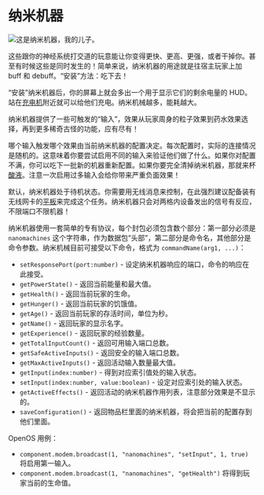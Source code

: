 # 纳米机器

![这是纳米机器，我的儿子。](oredict:oc:nanomachines)

这些跟你的神经系统打交道的玩意能让你变得更快、更高、更强，或者干掉你。甚至有时候这些是同时发生的！简单来说，纳米机器的用途就是往宿主玩家上加 buff 和 debuff。“安装”方法：吃下去！

“安装”纳米机器后，你的屏幕上就会多出一个用于显示它们的剩余电量的 HUD。站在[充电机](../block/charger.md)附近就可以给他们充电。纳米机械越多，能耗越大。

纳米机器提供了一些可触发的“输入”，效果从玩家周身的粒子效果到药水效果选择，再到更多稀奇古怪的功能，应有尽有！

哪个输入触发哪个效果由当前纳米机器的配置决定。每次配置时，实际的连接情况是随机的。这意味着你要尝试启用不同的输入来验证他们做了什么。如果你对配置不满，你可以吃下一批新的机器重新配置。如果你要完全清掉纳米机器，那就来杯[酸液](acid.md)。注意一次启用过多输入会给你带来严重负面效果！

默认，纳米机器处于待机状态。你需要用无线消息来控制，在此强烈建议配备装有无线网卡的[平板](tablet.md)来完成这个任务。纳米机器只会对两格内设备发出的信号有反应，不限端口不限机器！

纳米机器使用一套简单的专有协议，每个封包必须包含数个部分：第一部分必须是 `nanomachines` 这个字符串，作为数据包“头部”，第二部分是命令名，其他部分是命令参数。纳米机械目前可接受以下命令，格式为 `commandName(arg1, ...)`：

- `setResponsePort(port:number)` - 设定纳米机器响应的端口，命令的响应在此接受。
- `getPowerState()` - 返回当前能量和最大值。
- `getHealth()` - 返回当前玩家的生命。
- `getHunger()` - 返回当前玩家的饥饿值。
- `getAge()` - 返回当前玩家的存活时间，单位为秒。
- `getName()` - 返回玩家的显示名字。
- `getExperience()` - 返回玩家的经验数量。
- `getTotalInputCount()` - 返回可用输入端口总数。
- `getSafeActiveInputs()` - 返回安全的输入端口总数。
- `getMaxActiveInputs()` - 返回活动输入数量最大值。
- `getInput(index:number)` - 得到对应索引值处的输入状态。
- `setInput(index:number, value:boolean)` - 设定对应索引处的输入状态。
- `getActiveEffects()` - 返回活动的纳米机器作用列表，注意部分效果是不显示的。
- `saveConfiguration()` - 返回物品栏里面的纳米机器，将会把当前的配置存到他们里面。

OpenOS 用例：
- `component.modem.broadcast(1, "nanomachines", "setInput", 1, true)` 将启用第一输入。
- `component.modem.broadcast(1, "nanomachines", "getHealth")` 将得到玩家当前的生命值。
